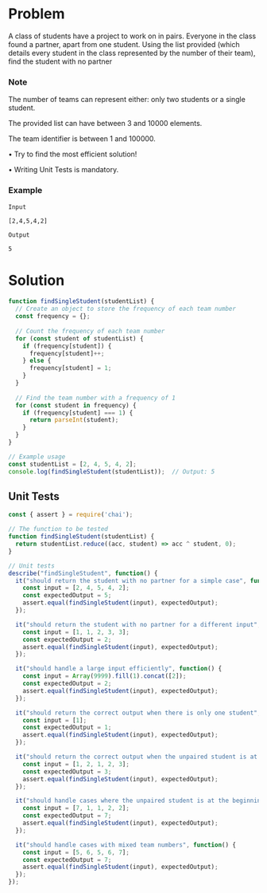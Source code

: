 # Problem

A class of students have a project to work on in pairs. Everyone in the class found a partner, apart from one student. Using the list provided (which details every student in the class represented by the number of their team), find the student with no partner

### Note

The number of teams can represent either: only two students or a single student.

The provided list can have between 3 and 10000 elements.

The team identifier is between 1 and 100000.

• Try to find the most efficient solution!

• Writing Unit Tests is mandatory.


### Example
```
Input

[2,4,5,4,2]

Output

5
```

# Solution

```javascript
function findSingleStudent(studentList) {
  // Create an object to store the frequency of each team number
  const frequency = {};
  
  // Count the frequency of each team number
  for (const student of studentList) {
    if (frequency[student]) {
      frequency[student]++;
    } else {
      frequency[student] = 1;
    }
  }
  
  // Find the team number with a frequency of 1
  for (const student in frequency) {
    if (frequency[student] === 1) {
      return parseInt(student);
    }
  }
}

// Example usage
const studentList = [2, 4, 5, 4, 2];
console.log(findSingleStudent(studentList));  // Output: 5
```

## Unit Tests
```javascript
const { assert } = require('chai');

// The function to be tested
function findSingleStudent(studentList) {
  return studentList.reduce((acc, student) => acc ^ student, 0);
}

// Unit tests
describe("findSingleStudent", function() {
  it("should return the student with no partner for a simple case", function() {
    const input = [2, 4, 5, 4, 2];
    const expectedOutput = 5;
    assert.equal(findSingleStudent(input), expectedOutput);
  });

  it("should return the student with no partner for a different input", function() {
    const input = [1, 1, 2, 3, 3];
    const expectedOutput = 2;
    assert.equal(findSingleStudent(input), expectedOutput);
  });

  it("should handle a large input efficiently", function() {
    const input = Array(9999).fill(1).concat([2]);
    const expectedOutput = 2;
    assert.equal(findSingleStudent(input), expectedOutput);
  });

  it("should return the correct output when there is only one student", function() {
    const input = [1];
    const expectedOutput = 1;
    assert.equal(findSingleStudent(input), expectedOutput);
  });

  it("should return the correct output when the unpaired student is at the end", function() {
    const input = [1, 2, 1, 2, 3];
    const expectedOutput = 3;
    assert.equal(findSingleStudent(input), expectedOutput);
  });

  it("should handle cases where the unpaired student is at the beginning", function() {
    const input = [7, 1, 1, 2, 2];
    const expectedOutput = 7;
    assert.equal(findSingleStudent(input), expectedOutput);
  });

  it("should handle cases with mixed team numbers", function() {
    const input = [5, 6, 5, 6, 7];
    const expectedOutput = 7;
    assert.equal(findSingleStudent(input), expectedOutput);
  });
});
```
